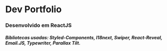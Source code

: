 <h1>Dev Portfolio</h1>
<h3>Desenvolvido em ReactJS</h3>
<h5>Bibliotecas usadas: Styled-Components, I18next, Swiper, React-Reveal, Email.JS, Typewriter, Parallax Tilt.</h5>